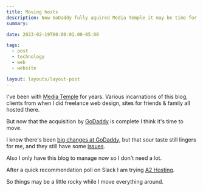 ```yaml
---
title: Moving hosts
description: Now GoDaddy fully aquired Media Temple it may be time for a move
summary:

date: 2023-02-19T00:00:01.00-05:00

tags:
  - post
  - technology
  - web
  - website

layout: layouts/layout-post
---
```

I've been with <a href="https://mediatemple.net" title="">Media Temple</a> for years. Various incarnations of this blog, clients from when I did freelance web design, sites for friends & family all hosted there.

But now that the acquisition by <a href="https://www.godaddy.com" title="">GoDaddy</a> is complete I think it's time to move.

I know there's been <a href="https://www.wired.com/2015/05/godaddy-isnt-company-think/" title="Wired article">big changes at GoDaddy</a>, but that sour taste still lingers for me, and they still have some <a href="https://www.theregister.com/2021/11/22/godaddy_managed_wordpress_ssl_keys/" title="The Register article on Hackers in GoDaddy servers">issues</a>.

Also I only have this blog to manage now so I don't need a lot.

After a quick recommendation poll on Slack I am trying <a href="https://www.a2hosting.com" title="">A2 Hosting</a>.

So things may be a little rocky while I move everything around.